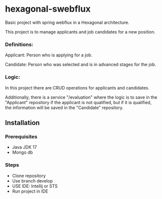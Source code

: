 # hexagonal-swebflux

Basic project with spring webflux in a Hexagonal architecture.

This project is to manage applicants and job candidates for a new position.

### Definitions:

Applicant: Person who is applying for a job.

Candidate: Person who was selected and is in advanced stages for the job.

### Logic:

In this project there are CRUD operations for applicants and candidates.

Additionally, there is a service "/evaluation" where the logic is to save in the "Applicant" repository if the applicant is not qualified, but if it is qualified, the information will be saved in the "Candidate" repository.

## Installation

### Prerequisites

- Java JDK 17
- Mongo db

### Steps

- Clone repository
- Use branch develop
- USE IDE: Intellij or STS
- Run project in IDE

